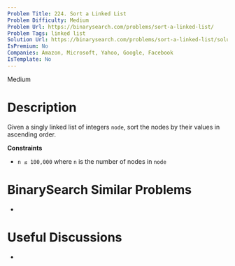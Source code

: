 ```yaml
---
Problem Title: 224. Sort a Linked List
Problem Difficulty: Medium
Problem Url: https://binarysearch.com/problems/sort-a-linked-list/
Problem Tags: linked list
Solution Url: https://binarysearch.com/problems/sort-a-linked-list/solutions/
IsPremium: No
Companies: Amazon, Microsoft, Yahoo, Google, Facebook
IsTemplate: No
---
```


<span style="color: ;">Medium</span>

# Description

Given a singly linked list of integers `node`, sort the nodes by their values in ascending order.

**Constraints**
- `n ≤ 100,000` where `n` is the number of nodes in `node`

# BinarySearch Similar Problems

- []()

# Useful Discussions

- []()
